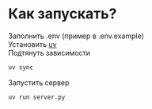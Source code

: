 # Как запускать?
Заполнить .env (пример в .env.example)  
Установить [uv](https://docs.astral.sh/uv/#installation)  
Подтянуть зависимости  
```bash
uv sync
```
Запустить сервер  
```bash
uv run server.py
```
